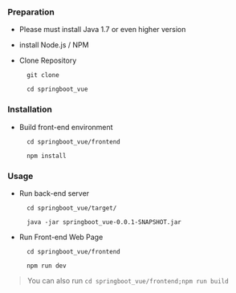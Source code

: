
### Preparation

- Please must install Java 1.7  or even higher version
- install Node.js / NPM
- Clone Repository

        git clone 
        
        cd springboot_vue


### Installation  
        
- Build front-end environment

        cd springboot_vue/frontend

        npm install 

### Usage

- Run back-end server

        cd springboot_vue/target/
        
        java -jar springboot_vue-0.0.1-SNAPSHOT.jar

- Run Front-end Web Page

        cd springboot_vue/frontend

        npm run dev

> You can also run `cd springboot_vue/frontend;npm run build` 

